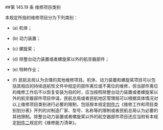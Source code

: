 ##第 145.19 条 维修项目类别

本规定所指的维修项目分为下列类别：

- (a) 机体；

- (b)  动力装置；

- (c) 螺旋桨；

- (d)  除整台动力装置或者螺旋桨以外的航空器部件；

- (e)   特种作业；

- (f) 民航总局认为合理的其他维修项目。机体、动力装置和螺旋桨项目可以包括其相应的持续适航性文件中规定的部件离位或不离位的维修，但当部件离位的维修工作后不以恢复安装为目的时，应当按照除整台动力装置或者螺旋桨以外的航空器部件项目申请。民航总局或者民航地区管理局可以根据具体情况对以上维修项目类别进行必要的限制，包括按本规定[附件六](暂缺)《维修工作和项目类别划分表》开列的对制造厂家、型号、名称等的限制或者民航总局认为必要的其他限制。除整台动力装置或者螺旋桨以外的航空器部件项目还应当附有本规定[附件二](暂缺)规定的《维修能力清单》。
